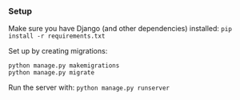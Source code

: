 ### Setup

Make sure you have Django (and other dependencies) installed:
`pip install -r requirements.txt`

Set up by creating migrations:
```
python manage.py makemigrations
python manage.py migrate
```

Run the server with: ```python manage.py runserver```